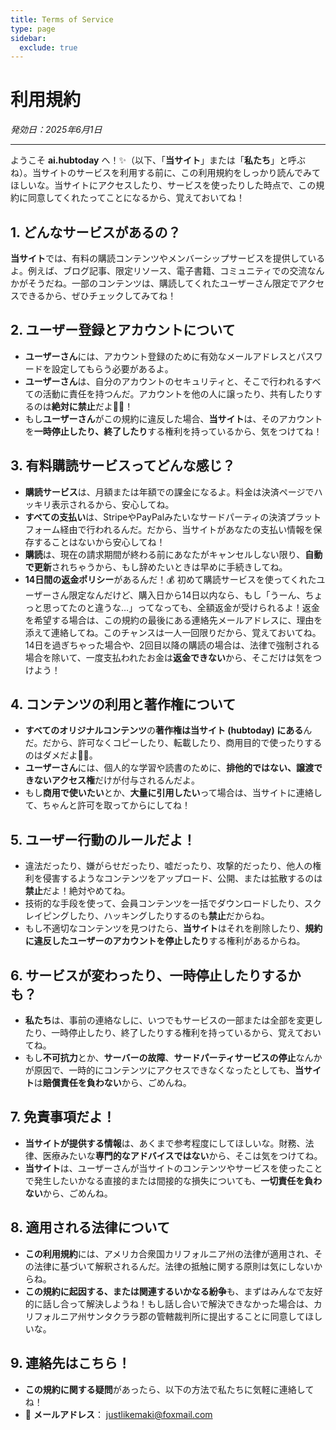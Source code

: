 ```yaml
---
title: Terms of Service
type: page
sidebar:
  exclude: true
---
```

# 利用規約

*発効日：2025年6月1日*

---

ようこそ **ai.hubtoday** へ！✨（以下、「**当サイト**」または「**私たち**」と呼ぶね）。当サイトのサービスを利用する前に、この利用規約をしっかり読んでみてほしいな。当サイトにアクセスしたり、サービスを使ったりした時点で、この規約に同意してくれたってことになるから、覚えておいてね！

## 1. どんなサービスがあるの？
**当サイト**では、有料の購読コンテンツやメンバーシップサービスを提供しているよ。例えば、ブログ記事、限定リソース、電子書籍、コミュニティでの交流なんかがそうだね。一部のコンテンツは、購読してくれたユーザーさん限定でアクセスできるから、ぜひチェックしてみてね！

## 2. ユーザー登録とアカウントについて
- **ユーザーさん**には、アカウント登録のために有効なメールアドレスとパスワードを設定してもらう必要があるよ。
- **ユーザーさん**は、自分のアカウントのセキュリティと、そこで行われるすべての活動に責任を持つんだ。アカウントを他の人に譲ったり、共有したりするのは**絶対に禁止**だよ🙅‍♀️！
- もし**ユーザーさん**がこの規約に違反した場合、**当サイト**は、そのアカウントを**一時停止したり、終了したり**する権利を持っているから、気をつけてね！

## 3. 有料購読サービスってどんな感じ？
- **購読サービス**は、月額または年額での課金になるよ。料金は決済ページでハッキリ表示されるから、安心してね。
- **すべての支払い**は、StripeやPayPalみたいなサードパーティの決済プラットフォーム経由で行われるんだ。だから、当サイトがあなたの支払い情報を保存することはないから安心してね！
- **購読**は、現在の請求期間が終わる前にあなたがキャンセルしない限り、**自動で更新**されちゃうから、もし辞めたいときは早めに手続きしてね。
- **14日間の返金ポリシー**があるんだ！💰 初めて購読サービスを使ってくれたユーザーさん限定なんだけど、購入日から14日以内なら、もし「うーん、ちょっと思ってたのと違うな…」ってなっても、全額返金が受けられるよ！返金を希望する場合は、この規約の最後にある連絡先メールアドレスに、理由を添えて連絡してね。このチャンスは一人一回限りだから、覚えておいてね。14日を過ぎちゃった場合や、2回目以降の購読の場合は、法律で強制される場合を除いて、一度支払われたお金は**返金できない**から、そこだけは気をつけよう！

## 4. コンテンツの利用と著作権について
- **すべてのオリジナルコンテンツ**の**著作権は当サイト (hubtoday) にある**んだ。だから、許可なくコピーしたり、転載したり、商用目的で使ったりするのはダメだよ🙅‍♀️。
- **ユーザーさん**には、個人的な学習や読書のために、**排他的ではない、譲渡できないアクセス権**だけが付与されるんだよ。
- もし**商用で使いたい**とか、**大量に引用したい**って場合は、当サイトに連絡して、ちゃんと許可を取ってからにしてね！

## 5. ユーザー行動のルールだよ！
- 違法だったり、嫌がらせだったり、嘘だったり、攻撃的だったり、他人の権利を侵害するようなコンテンツをアップロード、公開、または拡散するのは**禁止**だよ！絶対やめてね。
- 技術的な手段を使って、会員コンテンツを一括でダウンロードしたり、スクレイピングしたり、ハッキングしたりするのも**禁止**だからね。
- もし不適切なコンテンツを見つけたら、**当サイト**はそれを削除したり、**規約に違反したユーザーのアカウントを停止したり**する権利があるからね。

## 6. サービスが変わったり、一時停止したりするかも？
- **私たち**は、事前の連絡なしに、いつでもサービスの一部または全部を変更したり、一時停止したり、終了したりする権利を持っているから、覚えておいてね。
- もし**不可抗力**とか、**サーバーの故障**、**サードパーティサービスの停止**なんかが原因で、一時的にコンテンツにアクセスできなくなったとしても、**当サイト**は**賠償責任を負わない**から、ごめんね。

## 7. 免責事項だよ！
- **当サイトが提供する情報**は、あくまで参考程度にしてほしいな。財務、法律、医療みたいな**専門的なアドバイスではない**から、そこは気をつけてね。
- **当サイト**は、ユーザーさんが当サイトのコンテンツやサービスを使ったことで発生したいかなる直接的または間接的な損失についても、**一切責任を負わない**から、ごめんね。

## 8. 適用される法律について
- **この利用規約**には、アメリカ合衆国カリフォルニア州の法律が適用され、その法律に基づいて解釈されるんだ。法律の抵触に関する原則は気にしないからね。
- **この規約に起因する、または関連するいかなる紛争**も、まずはみんなで友好的に話し合って解決しようね！もし話し合いで解決できなかった場合は、カリフォルニア州サンタクララ郡の管轄裁判所に提出することに同意してほしいな。

## 9. 連絡先はこちら！
- **この規約に関する疑問**があったら、以下の方法で私たちに気軽に連絡してね！
- 📧 **メールアドレス**： [justlikemaki@foxmail.com](mailto:justlikemaki@foxmail.com)